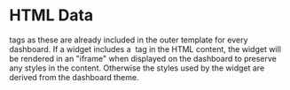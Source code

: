 # HTML Data

<PageHeader />

tags as these are already included in the outer template for every dashboard. If a widget includes a  tag in the HTML content, the widget will be rendered in an "iframe" when displayed on the dashboard to preserve any styles in the content. Otherwise the styles used by the widget are derived from the dashboard theme.
<PageFooter />
